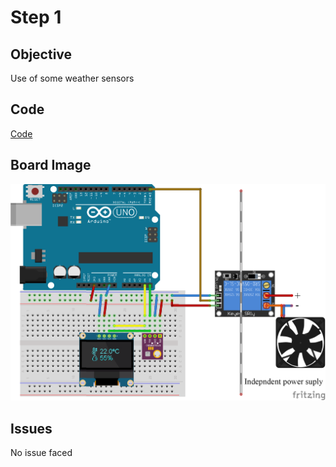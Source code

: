 # Step 1

## Objective

Use of some weather sensors

## Code

[Code](https://github.com/SlyAdrian/IoT-Efrei-2020-labs/blob/main/lab2/steps/step1/step1.ino)

## Board Image

![Image of the breadboard schema](https://github.com/SlyAdrian/IoT-Efrei-2020-labs/blob/main/lab2/report/step1/step1.png)

## Issues 

No issue faced
